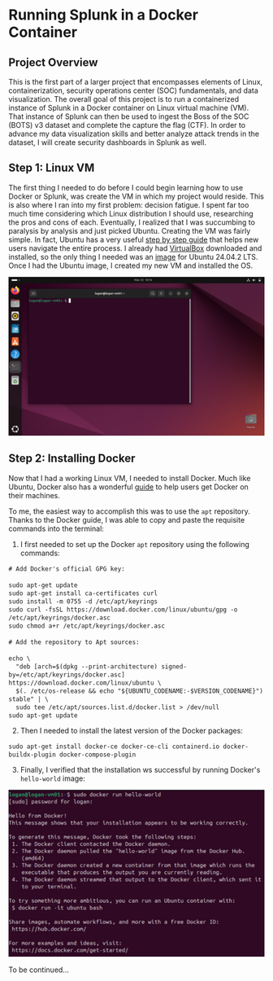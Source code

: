 # Running Splunk in a Docker Container

## Project Overview

This is the first part of a larger project that encompasses elements of Linux, containerization, security operations center (SOC) fundamentals, and data visualization. The overall goal of this project is to run a containerized instance of Splunk in a Docker container on Linux virtual machine (VM). That instance of Splunk can then be used to ingest the Boss of the SOC (BOTS) v3 dataset and complete the capture the flag (CTF). In order to advance my data visualization skills and better analyze attack trends in the dataset, I will create security dashboards in Splunk as well.

## Step 1: Linux VM

The first thing I needed to do before I could begin learning how to use Docker or Splunk, was create the VM in which my project would reside. This is also where I ran into my first problem: decision fatigue. I spent far too much time considering which Linux distribution I should use, researching the pros and cons of each. Eventually, I realized that I was succumbing to paralysis by analysis and just picked Ubuntu. Creating the VM was fairly simple. In fact, Ubuntu has a very useful [step by step guide](https://ubuntu.com/tutorials/how-to-run-ubuntu-desktop-on-a-virtual-machine-using-virtualbox#1-overview) that helps new users navigate the entire process. I already had [VirtualBox](https://www.virtualbox.org/wiki/Downloads) downloaded and installed, so the only thing I needed was an [image](https://ubuntu.com/download/desktop) for Ubuntu 24.04.2 LTS. Once I had the Ubuntu image, I created my new VM and installed the OS.

![ubuntu_desktop](new_vm_desktop.jpg)

## Step 2: Installing Docker

Now that I had a working Linux VM, I needed to install Docker. Much like Ubuntu, Docker also has a wonderful [guide](https://docs.docker.com/engine/install/ubuntu/#install-using-the-repository) to help users get Docker on their machines.

To me, the easiest way to accomplish this was to use the <code>apt</code> repository. Thanks to the Docker guide, I was able to copy and paste the requisite commands into the terminal:

1. I first needed to set up the Docker <code>apt</code> repository using the following commands:
```
# Add Docker's official GPG key:

sudo apt-get update
sudo apt-get install ca-certificates curl
sudo install -m 0755 -d /etc/apt/keyrings
sudo curl -fsSL https://download.docker.com/linux/ubuntu/gpg -o /etc/apt/keyrings/docker.asc
sudo chmod a+r /etc/apt/keyrings/docker.asc

# Add the repository to Apt sources:

echo \
  "deb [arch=$(dpkg --print-architecture) signed-by=/etc/apt/keyrings/docker.asc] https://download.docker.com/linux/ubuntu \
  $(. /etc/os-release && echo "${UBUNTU_CODENAME:-$VERSION_CODENAME}") stable" | \
  sudo tee /etc/apt/sources.list.d/docker.list > /dev/null
sudo apt-get update
```
2. Then I needed to install the latest version of the Docker packages:
```
sudo apt-get install docker-ce docker-ce-cli containerd.io docker-buildx-plugin docker-compose-plugin
```

3. Finally, I verified that the installation ws successful by running Docker's <code>hello-world</code> image:

![hello-world](hello-world.jpg)   

To be continued...
